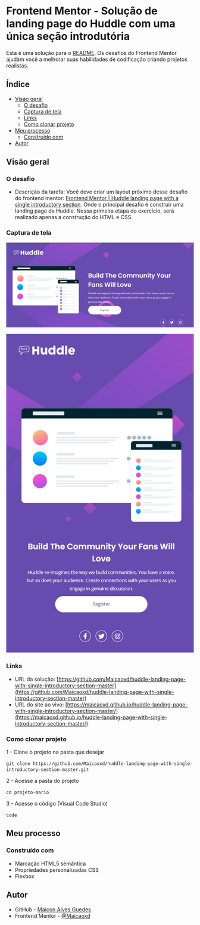# Frontend Mentor - Solução de landing page do Huddle com uma única seção introdutória

Esta é uma solução para o [README](https://www.frontendmentor.io/challenges/huddle-landing-page-with-a-single-introductory-section-B_2Wvxgi0/hub). Os desafios do Frontend Mentor ajudam você a melhorar suas habilidades de codificação criando projetos realistas.

## Índice

- [Visão geral](#visão-geral)
   - [O desafio](#o-desafio)
   - [Captura de tela](#captura-de-tela)
   - [Links](#links)
   - [Como clonar projeto](#Como-clonar-projeto)
- [Meu processo](#meu-processo)
   - [Construído com](#construído-com)
- [Autor](#autor)

## Visão geral

### O desafio

- Descrição da tarefa: Você deve criar um layout próximo desse desafio do frontend mentor: [Frontend Mentor | Huddle landing page with a single introductory section](https://www.frontendmentor.io/challenges/huddle-landing-page-with-a-single-introductory-section-B_2Wvxgi0/hub). Onde o principal desafio é construir uma landing page da Huddle. Nessa primeira etapa do exercício, será realizado apenas a construção do HTML e CSS.

### Captura de tela

<div align="center">

![](./src/design/Screenshot.jpg)

![](./src/design/ScreenshotMobile.jpg)

</div>

### Links

- URL da solução: [https://github.com/Maicaoxd/huddle-landing-page-with-single-introductory-section-master](https://github.com/Maicaoxd/huddle-landing-page-with-single-introductory-section-master)
- URL do site ao vivo: [https://maicaoxd.github.io/huddle-landing-page-with-single-introductory-section-master/](https://maicaoxd.github.io/huddle-landing-page-with-single-introductory-section-master/)

### Como clonar projeto

1 - Clone o projeto na pasta que desejar

```
git clone https://github.com/Maicaoxd/huddle-landing-page-with-single-introductory-section-master.git
```

2 - Acesse a pasta do projeto

```
cd projeto-mario
```

3 - Acesse o código (Visual Code Studio)

```
code
```
## Meu processo

### Construído com

- Marcação HTML5 semântica
- Propriedades personalizadas CSS
- Flexbox

## Autor

- GitHub - [Maicon Alves Guedes](https://github.com/Maicaoxd)
- Frontend Mentor - [@Maicaoxd](https://www.frontendmentor.io/profile/Maicaoxd)